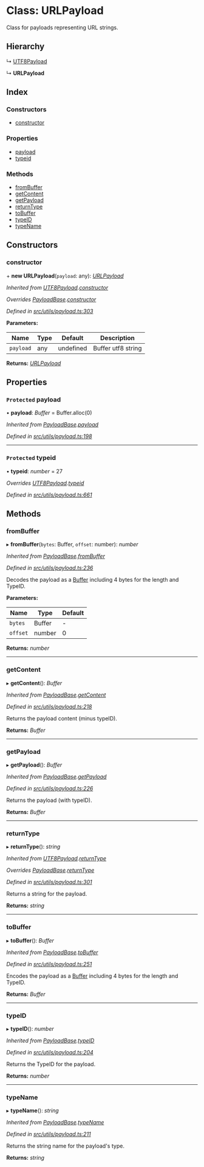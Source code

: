 # Class: URLPayload

Class for payloads representing URL strings.

## Hierarchy

↳ [UTF8Payload](utils_payload.utf8payload)

↳ **URLPayload**

## Index

### Constructors

- [constructor](utils_payload.urlpayload#constructor)

### Properties

- [payload](utils_payload.urlpayload#protected-payload)
- [typeid](utils_payload.urlpayload#protected-typeid)

### Methods

- [fromBuffer](utils_payload.urlpayload#frombuffer)
- [getContent](utils_payload.urlpayload#getcontent)
- [getPayload](utils_payload.urlpayload#getpayload)
- [returnType](utils_payload.urlpayload#returntype)
- [toBuffer](utils_payload.urlpayload#tobuffer)
- [typeID](utils_payload.urlpayload#typeid)
- [typeName](utils_payload.urlpayload#typename)

## Constructors

### constructor

\+ **new URLPayload**(`payload`: any): _[URLPayload](utils_payload.urlpayload)_

_Inherited from [UTF8Payload](utils_payload.utf8payload).[constructor](utils_payload.utf8payload#constructor)_

_Overrides [PayloadBase](utils_payload.payloadbase).[constructor](utils_payload.payloadbase#constructor)_

_Defined in [src/utils/payload.ts:303](https://github.com/chain4travel/caminojs/blob/3883166/src/utils/payload.ts#L303)_

**Parameters:**

| Name      | Type | Default   | Description        |
| --------- | ---- | --------- | ------------------ |
| `payload` | any  | undefined | Buffer utf8 string |

**Returns:** _[URLPayload](utils_payload.urlpayload)_

## Properties

### `Protected` payload

• **payload**: _Buffer_ = Buffer.alloc(0)

_Inherited from [PayloadBase](utils_payload.payloadbase).[payload](utils_payload.payloadbase#protected-payload)_

_Defined in [src/utils/payload.ts:198](https://github.com/chain4travel/caminojs/blob/3883166/src/utils/payload.ts#L198)_

---

### `Protected` typeid

• **typeid**: _number_ = 27

_Overrides [UTF8Payload](utils_payload.utf8payload).[typeid](utils_payload.utf8payload#protected-typeid)_

_Defined in [src/utils/payload.ts:661](https://github.com/chain4travel/caminojs/blob/3883166/src/utils/payload.ts#L661)_

## Methods

### fromBuffer

▸ **fromBuffer**(`bytes`: Buffer, `offset`: number): _number_

_Inherited from [PayloadBase](utils_payload.payloadbase).[fromBuffer](utils_payload.payloadbase#frombuffer)_

_Defined in [src/utils/payload.ts:236](https://github.com/chain4travel/caminojs/blob/3883166/src/utils/payload.ts#L236)_

Decodes the payload as a [Buffer](https://github.com/feross/buffer) including 4 bytes for the length and TypeID.

**Parameters:**

| Name     | Type   | Default |
| -------- | ------ | ------- |
| `bytes`  | Buffer | -       |
| `offset` | number | 0       |

**Returns:** _number_

---

### getContent

▸ **getContent**(): _Buffer_

_Inherited from [PayloadBase](utils_payload.payloadbase).[getContent](utils_payload.payloadbase#getcontent)_

_Defined in [src/utils/payload.ts:218](https://github.com/chain4travel/caminojs/blob/3883166/src/utils/payload.ts#L218)_

Returns the payload content (minus typeID).

**Returns:** _Buffer_

---

### getPayload

▸ **getPayload**(): _Buffer_

_Inherited from [PayloadBase](utils_payload.payloadbase).[getPayload](utils_payload.payloadbase#getpayload)_

_Defined in [src/utils/payload.ts:226](https://github.com/chain4travel/caminojs/blob/3883166/src/utils/payload.ts#L226)_

Returns the payload (with typeID).

**Returns:** _Buffer_

---

### returnType

▸ **returnType**(): _string_

_Inherited from [UTF8Payload](utils_payload.utf8payload).[returnType](utils_payload.utf8payload#returntype)_

_Overrides [PayloadBase](utils_payload.payloadbase).[returnType](utils_payload.payloadbase#abstract-returntype)_

_Defined in [src/utils/payload.ts:301](https://github.com/chain4travel/caminojs/blob/3883166/src/utils/payload.ts#L301)_

Returns a string for the payload.

**Returns:** _string_

---

### toBuffer

▸ **toBuffer**(): _Buffer_

_Inherited from [PayloadBase](utils_payload.payloadbase).[toBuffer](utils_payload.payloadbase#tobuffer)_

_Defined in [src/utils/payload.ts:251](https://github.com/chain4travel/caminojs/blob/3883166/src/utils/payload.ts#L251)_

Encodes the payload as a [Buffer](https://github.com/feross/buffer) including 4 bytes for the length and TypeID.

**Returns:** _Buffer_

---

### typeID

▸ **typeID**(): _number_

_Inherited from [PayloadBase](utils_payload.payloadbase).[typeID](utils_payload.payloadbase#typeid)_

_Defined in [src/utils/payload.ts:204](https://github.com/chain4travel/caminojs/blob/3883166/src/utils/payload.ts#L204)_

Returns the TypeID for the payload.

**Returns:** _number_

---

### typeName

▸ **typeName**(): _string_

_Inherited from [PayloadBase](utils_payload.payloadbase).[typeName](utils_payload.payloadbase#typename)_

_Defined in [src/utils/payload.ts:211](https://github.com/chain4travel/caminojs/blob/3883166/src/utils/payload.ts#L211)_

Returns the string name for the payload's type.

**Returns:** _string_
